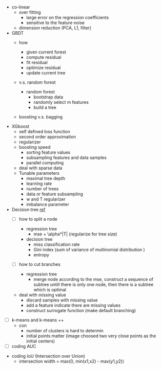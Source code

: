 * co-linear 
  * over fitting
    * large error on the regression coefficients
    * sensitive to the feature noise
  * dimension reduction (PCA, L1, filter) 
* GBDT
  * how
    * given current forest
    * compute residual 
    * fit residual 
    * optimize residual 
    * update current tree 
  
  * v.s. random forest
    * random forest 
      * bootstrap data 
      * randomly select m features 
      * build a tree 
  * boosting v.s. bagging
* XGboost 
  * self defined loss function  
  * second order approximation
  * regularizer 
  * boosting speed
    * sorting feature values
    * subsampling features and data samples
    * parallel computing
  * deal with sparse data
  * Tunable parameters 
    * maximal tree depth 
    * learning rate  
    * number of trees
    * data or feature subsampling
    * w and T regularizer 
    * imbalance parameter 
* Decision tree [ref](https://zhuanlan.zhihu.com/p/85731206)
  - [ ] how to split a node
    * regression tree 
      * mse + \alpha*|T| (regularize for tree size) 
    * decision tree 
      * miss classification rate
      * Gini index (sum of variance of multinomial distribution )
      * entropy 

  - [ ] how to cut branches 
    * regression tree 
      * merge node according to the mse, construct a sequence of subtree untill there is only one node, then there is a subtree which is optimal 
  * deal with missing value 
    * discard samples with missing value
    * add a feature indicate there are missing values
    * construct surrogate function (make default branching)

- [ ] k-means and k-means ++
  * con
    * number of clusters is hard to determin 
    * initial points matter (image choosed two very close points as the initial centers) 
- [ ] coding AUC
* coding IoU (Intersection over Union)
  * intersection width = max(0, min(x1,x2) - max(y1,y2)) 
 
